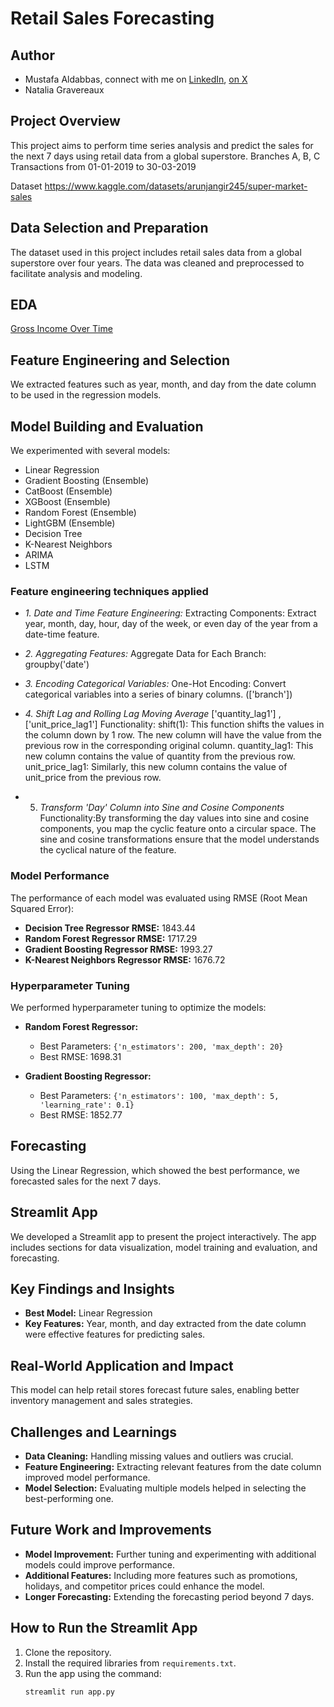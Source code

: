 
# Retail Sales Forecasting
## Author 
* Mustafa Aldabbas, connect with me on [LinkedIn](https://www.linkedin.com/in/mustafa-aldabbas-85256b95/), [on X](https://x.com/Mustafa_dabbas)
* Natalia Gravereaux

## Project Overview

This project aims to perform time series analysis and predict the sales for the next 7 days using retail data from a global superstore.
Branches A, B, C
Transactions from 01-01-2019 to 30-03-2019

Dataset https://www.kaggle.com/datasets/arunjangir245/super-market-sales

## Data Selection and Preparation

The dataset used in this project includes retail sales data from a global superstore over four years. The data was cleaned and preprocessed to facilitate analysis and modeling.

## EDA
[Gross Income Over Time]([[https://www.kaggle.com/datasets/bryan2k19/dutch-house-prices-dataset](https://github.com/MustafaAldabbas/Machine_learning_superstore/blob/main/my%20pic/viz_gross_income_per_day.png)]) 

## Feature Engineering and Selection

We extracted features such as year, month, and day from the date column to be used in the regression models.

## Model Building and Evaluation

We experimented with several models:
- Linear Regression 
- Gradient Boosting (Ensemble)
- CatBoost (Ensemble)
- XGBoost (Ensemble)
- Random Forest  (Ensemble)
- LightGBM (Ensemble)
- Decision Tree 
- K-Nearest Neighbors 
- ARIMA 
- LSTM

### Feature engineering techniques applied
- *1.  Date and Time Feature Engineering:*
Extracting Components: Extract year, month, day, hour, day of the week, or even day of the year from a date-time feature.

- *2. Aggregating Features:*
Aggregate Data for Each Branch:
groupby('date')

- *3. Encoding Categorical Variables:*
One-Hot Encoding: Convert categorical variables into a series of binary columns. (['branch'])

- *4. Shift Lag and Rolling Lag Moving Average*
 ['quantity_lag1'] , ['unit_price_lag1'] 
Functionality:
shift(1): This function shifts the values in the column down by 1 row. The new column will have the value from the previous row in the corresponding original column.
quantity_lag1: This new column contains the value of quantity from the previous row.
unit_price_lag1: Similarly, this new column contains the value of unit_price from the previous row.

- 5. *Transform 'Day' Column into Sine and Cosine Components*
Functionality:By transforming the day values into sine and cosine components, you map the cyclic feature onto a circular space. The sine and cosine transformations ensure that the model understands the cyclical nature of the feature.


### Model Performance

The performance of each model was evaluated using RMSE (Root Mean Squared Error):

- **Decision Tree Regressor RMSE:** 1843.44
- **Random Forest Regressor RMSE:** 1717.29
- **Gradient Boosting Regressor RMSE:** 1993.27
- **K-Nearest Neighbors Regressor RMSE:** 1676.72

### Hyperparameter Tuning

We performed hyperparameter tuning to optimize the models:

- **Random Forest Regressor:**
  - Best Parameters: `{'n_estimators': 200, 'max_depth': 20}`
  - Best RMSE: 1698.31

- **Gradient Boosting Regressor:**
  - Best Parameters: `{'n_estimators': 100, 'max_depth': 5, 'learning_rate': 0.1}`
  - Best RMSE: 1852.77

## Forecasting

Using the Linear Regression, which showed the best performance, we forecasted sales for the next 7 days.

## Streamlit App

We developed a Streamlit app to present the project interactively. The app includes sections for data visualization, model training and evaluation, and forecasting.

## Key Findings and Insights

- **Best Model:** Linear Regression
- **Key Features:** Year, month, and day extracted from the date column were effective features for predicting sales.

## Real-World Application and Impact

This model can help retail stores forecast future sales, enabling better inventory management and sales strategies.

## Challenges and Learnings

- **Data Cleaning:** Handling missing values and outliers was crucial.
- **Feature Engineering:** Extracting relevant features from the date column improved model performance.
- **Model Selection:** Evaluating multiple models helped in selecting the best-performing one.

## Future Work and Improvements

- **Model Improvement:** Further tuning and experimenting with additional models could improve performance.
- **Additional Features:** Including more features such as promotions, holidays, and competitor prices could enhance the model.
- **Longer Forecasting:** Extending the forecasting period beyond 7 days.

## How to Run the Streamlit App

1. Clone the repository.
2. Install the required libraries from `requirements.txt`.
3. Run the app using the command:
   ```bash
   streamlit run app.py
   ```

